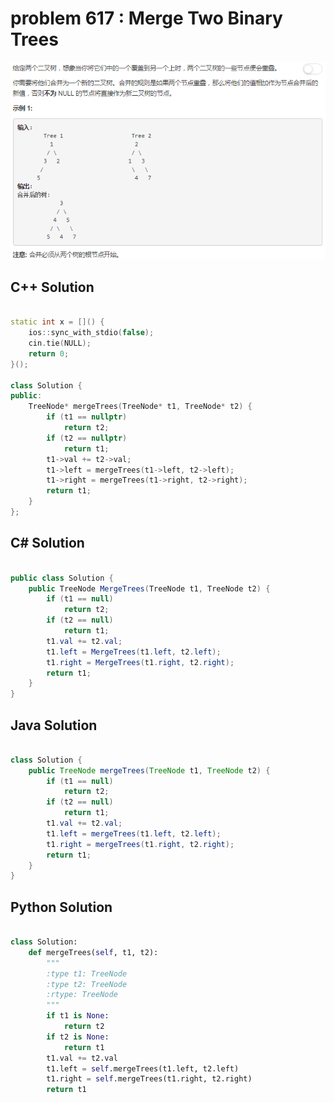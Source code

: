 
# problem 617 : Merge Two Binary Trees

<img src="https://github.com/Peefy/PeefyLeetCode/blob/master/doc/601-700/617.MergeTwoBinaryTrees/problem.png"/>

## C++ Solution

```c++

static int x = []() {
    ios::sync_with_stdio(false); 
    cin.tie(NULL);              
    return 0;
}();

class Solution {
public:
    TreeNode* mergeTrees(TreeNode* t1, TreeNode* t2) {
        if (t1 == nullptr)
            return t2;
        if (t2 == nullptr)
            return t1;
        t1->val += t2->val;
        t1->left = mergeTrees(t1->left, t2->left);
        t1->right = mergeTrees(t1->right, t2->right);
        return t1;
    }
};

```

## C# Solution

```csharp

public class Solution {
    public TreeNode MergeTrees(TreeNode t1, TreeNode t2) {
        if (t1 == null)
            return t2;
        if (t2 == null)
            return t1;
        t1.val += t2.val;
        t1.left = MergeTrees(t1.left, t2.left);
        t1.right = MergeTrees(t1.right, t2.right);
        return t1;
    }
}

```

## Java Solution

```java

class Solution {
    public TreeNode mergeTrees(TreeNode t1, TreeNode t2) {
        if (t1 == null)
            return t2;
        if (t2 == null)
            return t1;
        t1.val += t2.val;
        t1.left = mergeTrees(t1.left, t2.left);
        t1.right = mergeTrees(t1.right, t2.right);
        return t1;
    }
}

```

## Python Solution

```python

class Solution:
    def mergeTrees(self, t1, t2):
        """
        :type t1: TreeNode
        :type t2: TreeNode
        :rtype: TreeNode
        """
        if t1 is None:
            return t2
        if t2 is None:
            return t1
        t1.val += t2.val
        t1.left = self.mergeTrees(t1.left, t2.left)
        t1.right = self.mergeTrees(t1.right, t2.right)
        return t1

```






